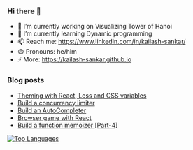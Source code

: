 ### Hi there 👋

- 🔭 I’m currently working on Visualizing Tower of Hanoi
- 🌱 I’m currently learning Dynamic programming
- 📫 Reach me: https://www.linkedin.com/in/kailash-sankar/
- 😄 Pronouns: he/him
- ⚡ More: https://kailash-sankar.github.io

### Blog posts
<!-- BLOG-POST-LIST:START -->
- [Theming with React, Less and CSS variables](https://dev.to/ksankar/theming-with-react-less-and-css-variables-2pbg)
- [Build a concurrency limiter](https://dev.to/ksankar/build-a-concurrency-limiter-55pp)
- [Build an AutoCompleter](https://dev.to/ksankar/build-an-autocompleter-359h)
- [Browser game with React](https://dev.to/ksankar/browser-game-with-react-5ckj)
- [Build a function memoizer [Part-4]](https://dev.to/ksankar/build-a-function-memoizer-part-4-5cfc)
<!-- BLOG-POST-LIST:END -->

<!--]]
[![GitHub Stats](https://github-readme-stats.vercel.app/api?username=Kailash-Sankar&count_private=true&show_icons=true&theme=tokyonight)](https://github.com/anuraghazra/github-readme-stats)
-->

[![Top Languages](https://github-readme-stats.vercel.app/api/top-langs/?username=Kailash-Sankar&theme=apprentice&layout=compact)](https://github.com/anuraghazra/github-readme-stats)
